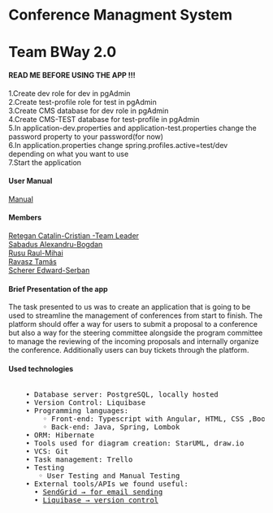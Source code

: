 # Conference Managment System

# Team BWay 2.0

#### READ ME BEFORE USING THE APP !!!

1.Create dev role for dev in pgAdmin  
2.Create test-profile role for test in pgAdmin  
3.Create CMS database for dev role in pgAdmin  
4.Create CMS-TEST database for test-profile in pgAdmin  
5.In application-dev.properties and application-test.properties change the password property to your password(for now)  
6.In application.properties change spring.profiles.active=test/dev depending on what you want to use  
7.Start the application  

#### User Manual  

[Manual](./Documentation/Grading.pdf)

#### Members  
[Retegan Catalin-Cristian -Team Leader](https://github.com/ReteganCatalin)   
[Sabadus Alexandru-Bogdan](https://github.com/SabaAlex)  
[Rusu Raul-Mihai](https://github.com/RaulRusu)  
[Ravasz Tamás](https://github.com/RavaszTamas)  
[Scherer Edward-Serban](https://github.com/TheStrangeProgrammer)  

#### Brief Presentation of the app

   The task presented to us was to create an application that is going to be used to streamline the management of conferences from start to finish. The platform should offer a way for users to submit a proposal to a conference but also a way for the steering committee alongside the program committee to manage the reviewing of the incoming proposals and internally organize the conference. Additionally users can buy tickets through the platform.

#### Used technologies

   <pre> 
    • Database server: PostgreSQL, locally hosted  
    • Version Control: Liquibase  
    • Programming languages:   
        ◦ Front-end: Typescript with Angular, HTML, CSS ,Bootstrap  
        ◦ Back-end: Java, Spring, Lombok  
    • ORM: Hibernate   
    • Tools used for diagram creation: StarUML, draw.io   
    • VCS: Git  
    • Task management: Trello   
    • Testing   
       ◦ User Testing and Manual Testing  
    • External tools/APIs we found useful:   
      • <a href="https://sendgrid.com">SendGrid → for email sending</a>
      • <a href="https://www.liquibase.org">Liquibase → version control</a>
     </pre> 
      
    
